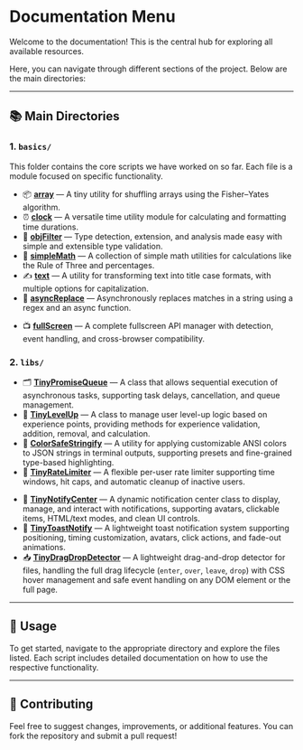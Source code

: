 # Documentation Menu

Welcome to the documentation! This is the central hub for exploring all available resources.

Here, you can navigate through different sections of the project. Below are the main directories:

---

## 📚 Main Directories

### 1. **`basics/`** 

This folder contains the core scripts we have worked on so far. Each file is a module focused on specific functionality.

- 📦 **[array](./basics/array.md)** — A tiny utility for shuffling arrays using the Fisher–Yates algorithm.
- ⏰ **[clock](./basics/clock.md)** — A versatile time utility module for calculating and formatting time durations.
- 🧠 **[objFilter](./basics/objFilter.md)** — Type detection, extension, and analysis made easy with simple and extensible type validation.
- 🔢 **[simpleMath](./basics/simpleMath.md)** — A collection of simple math utilities for calculations like the Rule of Three and percentages.
- ✍️ **[text](./basics/text.md)** — A utility for transforming text into title case formats, with multiple options for capitalization.
- 🔄 **[asyncReplace](./basics/asyncReplace.md)** — Asynchronously replaces matches in a string using a regex and an async function.
* 📺 **[fullScreen](./basics/fullScreen.md)** — A complete fullscreen API manager with detection, event handling, and cross-browser compatibility.

### 2. **`libs/`**
- 🗂️ **[TinyPromiseQueue](./libs/TinyPromiseQueue.md)** — A class that allows sequential execution of asynchronous tasks, supporting task delays, cancellation, and queue management.
- 🏅 **[TinyLevelUp](./libs/TinyLevelUp.md)** — A class to manage user level-up logic based on experience points, providing methods for experience validation, addition, removal, and calculation.
- 🎨 **[ColorSafeStringify](./libs/ColorSafeStringify.md)** — A utility for applying customizable ANSI colors to JSON strings in terminal outputs, supporting presets and fine-grained type-based highlighting.
- 🚦 **[TinyRateLimiter](./libs/TinyRateLimiter.md)** — A flexible per-user rate limiter supporting time windows, hit caps, and automatic cleanup of inactive users.
* 🔔 **[TinyNotifyCenter](./libs/TinyNotifyCenter.md)** — A dynamic notification center class to display, manage, and interact with notifications, supporting avatars, clickable items, HTML/text modes, and clean UI controls.
* 🍞 **[TinyToastNotify](./libs/TinyToastNotify.md)** — A lightweight toast notification system supporting positioning, timing customization, avatars, click actions, and fade-out animations.
* 📥 **[TinyDragDropDetector](./libs/TinyDragDropDetector.md)** — A lightweight drag-and-drop detector for files, handling the full drag lifecycle (`enter`, `over`, `leave`, `drop`) with CSS hover management and safe event handling on any DOM element or the full page.

---

## 🚀 Usage

To get started, navigate to the appropriate directory and explore the files listed. Each script includes detailed documentation on how to use the respective functionality.

---

## 📑 Contributing

Feel free to suggest changes, improvements, or additional features. You can fork the repository and submit a pull request!
